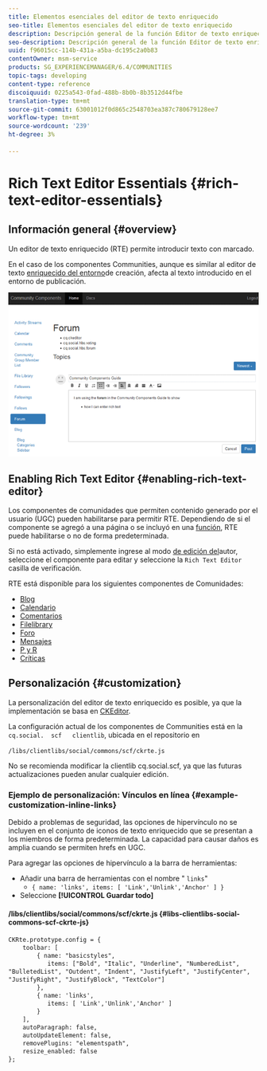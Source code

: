 ```yaml
---
title: Elementos esenciales del editor de texto enriquecido
seo-title: Elementos esenciales del editor de texto enriquecido
description: Descripción general de la función Editor de texto enriquecido
seo-description: Descripción general de la función Editor de texto enriquecido
uuid: f96015cc-114b-431a-a5ba-dc195c2a0b83
contentOwner: msm-service
products: SG_EXPERIENCEMANAGER/6.4/COMMUNITIES
topic-tags: developing
content-type: reference
discoiquuid: 0225a543-0fad-488b-8b0b-8b3512d44fbe
translation-type: tm+mt
source-git-commit: 63001012f0d865c2548703ea387c780679128ee7
workflow-type: tm+mt
source-wordcount: '239'
ht-degree: 3%

---
```



# Rich Text Editor Essentials {#rich-text-editor-essentials}

## Información general {#overview}

Un editor de texto enriquecido (RTE) permite introducir texto con marcado.

En el caso de los componentes Communities, aunque es similar al editor de texto [enriquecido del entorno](../../help/sites-authoring/rich-text-editor.md)de creación, afecta al texto introducido en el entorno de publicación.

![chlimage_1-410](assets/chlimage_1-410.png)

## Enabling Rich Text Editor {#enabling-rich-text-editor}

Los componentes de comunidades que permiten contenido generado por el usuario (UGC) pueden habilitarse para permitir RTE. Dependiendo de si el componente se agregó a una página o se incluyó en una [función](functions.md), RTE puede habilitarse o no de forma predeterminada.

Si no está activado, simplemente ingrese al modo [de edición del](sites-console.md#authoring-site-content)autor, seleccione el componente para editar y seleccione la `Rich Text Editor` casilla de verificación.

RTE está disponible para los siguientes componentes de Comunidades:

* [Blog](blog-feature.md)
* [Calendario](calendar.md)
* [Comentarios](comments.md)
* [Filelibrary](file-library.md)
* [Foro](forum.md)
* [Mensajes](configure-messaging.md)
* [P y R](working-with-qna.md)
* [Críticas](reviews.md)

## Personalización {#customization}

La personalización del editor de texto enriquecido es posible, ya que la implementación se basa en [CKEditor](https://www.ckeditor.com/).

La configuración actual de los componentes de Communities está en la `cq.social.  scf   clientlib`, ubicada en el repositorio en

`/libs/clientlibs/social/commons/scf/ckrte.js`

No se recomienda modificar la clientlib cq.social.scf, ya que las futuras actualizaciones pueden anular cualquier edición.

### Ejemplo de personalización: Vínculos en línea {#example-customization-inline-links}

Debido a problemas de seguridad, las opciones de hipervínculo no se incluyen en el conjunto de iconos de texto enriquecido que se presentan a los miembros de forma predeterminada. La capacidad para causar daños es amplia cuando se permiten hrefs en UGC.

Para agregar las opciones de hipervínculo a la barra de herramientas:

* Añadir una barra de herramientas con el nombre &quot; `links`&quot;
   * `{ name: 'links', items: [ 'Link','Unlink','Anchor' ] }`
* Seleccione **[!UICONTROL Guardar todo]**

#### /libs/clientlibs/social/commons/scf/ckrte.js {#libs-clientlibs-social-commons-scf-ckrte-js}

```
CKRte.prototype.config = {
    toolbar: [
        { name: "basicstyles",
           items: ["Bold", "Italic", "Underline", "NumberedList", "BulletedList", "Outdent", "Indent", "JustifyLeft", "JustifyCenter", "JustifyRight", "JustifyBlock", "TextColor"]
        },
        { name: 'links', 
           items: [ 'Link','Unlink','Anchor' ] 
        }
    ],
    autoParagraph: false,
    autoUpdateElement: false,
    removePlugins: "elementspath",
    resize_enabled: false
};
```


